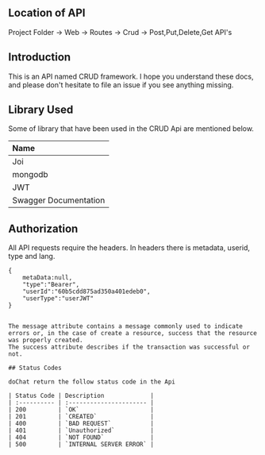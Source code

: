 
## Location of API
Project Folder -> Web -> Routes -> Crud -> Post,Put,Delete,Get API's

## Introduction

This is an API named CRUD framework.
I hope you understand these docs, and please don't hesitate to file an issue if you see anything missing.

## Library Used
Some of library that have been used in the CRUD Api are mentioned below.

| Name |
| :--
| Joi
| mongodb
| JWT
| Swagger Documentation

## Authorization

All API requests require the headers. In headers there is metadata, userid, type and lang.

```
{
    metaData:null,
    "type":"Bearer",
    "userId":"60b5cdd875ad350a401edeb0",
    "userType":"userJWT"
}


The message attribute contains a message commonly used to indicate errors or, in the case of create a resource, success that the resource was properly created.
The success attribute describes if the transaction was successful or not.

## Status Codes

doChat return the follow status code in the Api

| Status Code | Description             |
| :---------- | :---------------------- |
| 200         | `OK`                    |
| 201         | `CREATED`               |
| 400         | `BAD REQUEST`           |
| 401         | `Unauthorized`          |
| 404         | `NOT FOUND`             |
| 500         | `INTERNAL SERVER ERROR` |
